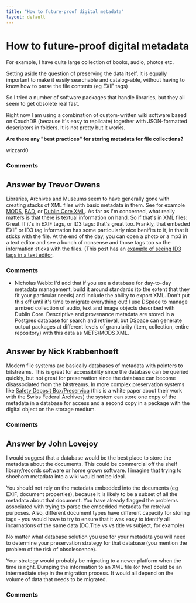 ```yaml
---
title: "How to future-proof digital metadata"
layout: default
---
```

How to future-proof digital metadata
=====================
For example, I have quite large collection of books, audio, photos etc.

Setting aside the question of preserving the data itself, it is equally
important to make it easily searchable and catalog-able, without having
to know how to parse the file contents (eg EXIF tags)

So I tried a number of software packages that handle libraries, but they
all seem to get obsolete real fast.

Right now I am using a combination of custom-written wiki software based
on CouchDB (because it's easy to replicate) together with JSON-formatted
descriptors in folders. It is not pretty but it works.

**Are there any "best practices" for storing metadata for file
collections?**

wizzard0

### Comments ###


Answer by Trevor Owens
----------------
Libraries, Archives and Museums seem to have generally gone with
creating stacks of XML files with basic metadata in them. See for
example [MODS](http://www.loc.gov/standards/mods/),
[EAD](http://www.loc.gov/ead/index.html), or [Dublin Core
XML](http://dublincore.org/schemas/xmls/). As far as I'm concerned, what
really matters is that there is textual information on hand. So if
that's in XML files: Great. If it's in EXIF tags, or ID3 tags: that's
great too. Frankly, that embeded EXIF or ID3 tag information has some
particularly nice benifits to it, in that it sticks with the file. At
the end of the day, you can open a photo or a mp3 in a text editor and
see a bunch of nonsense and those tags too so the information sticks
with the files. (This post has an [example of seeing ID3 tags in a text
editor](http://blogs.loc.gov/digitalpreservation/2012/11/glitching-files-for-understanding-avoiding-screen-essentialism-in-three-easy-steps/).

### Comments ###
* Nicholas Webb: I'd add that if you use a database for day-to-day metadata management,
build it around standards (to the extent that they fit your particular
needs) and include the ability to export XML. Don't put this off until
it's time to migrate everything out! I use DSpace to manage a mixed
collection of audio, text and image objects described with Dublin Core.
Descriptive and provenance metadata are stored in a Postgres database
for search and retrieval, but DSpace can generate output packages at
different levels of granularity (item, collection, entire repository)
with this data as METS/MODS XML.

Answer by Nick Krabbenhoeft
----------------
Modern file systems are basically databases of metadata with pointers to
bitstreams. This is great for accessibility since the database can be
queried quickly, but not great for preservation since the database can
become disassociated from the bitstreams. In more complex preservation
systems like [Safety Deposit
Box/Preservica](http://www.digital-preservation.com/wp-content/uploads/SwissFederalArchives.pdf)
(this is a white paper about their work with the Swiss Federal Archives)
the system can store one copy of the metadata in a database for access
and a second copy in a package with the digital object on the storage
medium.

### Comments ###

Answer by John Lovejoy
----------------
I would suggest that a database would be the best place to store the
metadata about the documents. This could be commercial off the shelf
library/records software or home grown software. I imagine that trying
to shoehorn metadata into a wiki would not be ideal.

You should not rely on the metadata embedded into the documents (eg
EXIF, document properties), because it is likely to be a subset of all
the metadata about that document. You have already flagged the problems
associated with trying to parse the embedded metadata for retreival
purposes. Also, different document types have different capacity for
storing tags - you would have to try to ensure that it was easy to
identify all incarnations of the same data (DC.Title vs vs title vs
subject, for example)

No matter what database solution you use for your metadata you will need
to determine your preservation strategy for that database (you mention
the problem of the risk of obsolescence).

Your strategy would probably be migrating to a newer platform when the
time is right. Dumping the information to an XML file (or two) could be
an intermediate step in the migration process. It would all depend on
the volume of data that needs to be migrated.

### Comments ###

